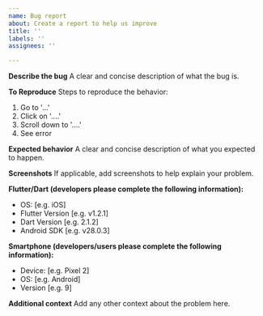 ```yaml
---
name: Bug report
about: Create a report to help us improve
title: ''
labels: ''
assignees: ''

---
```


**Describe the bug**
A clear and concise description of what the bug is.

**To Reproduce**
Steps to reproduce the behavior:

1. Go to '...'
2. Click on '....'
3. Scroll down to '....'
4. See error

**Expected behavior**
A clear and concise description of what you expected to happen.

**Screenshots**
If applicable, add screenshots to help explain your problem.

**Flutter/Dart (developers please complete the following information):**

- OS: [e.g. iOS]
- Flutter Version [e.g. v1.2.1]
- Dart Version [e.g. 2.1.2]
- Android SDK [e.g. v28.0.3]

**Smartphone (developers/users please complete the following information):**

- Device: [e.g. Pixel 2]
- OS: [e.g. Android]
- Version [e.g. 9]

**Additional context**
Add any other context about the problem here.
